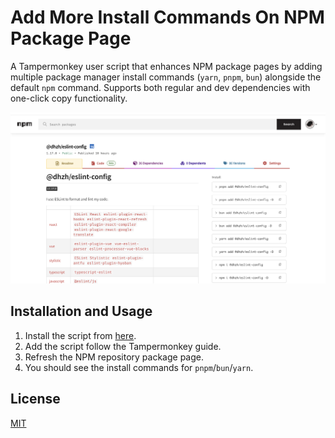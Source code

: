 # Add More Install Commands On NPM Package Page

A Tampermonkey user script that enhances NPM package pages by adding multiple package manager install commands (`yarn`, `pnpm`, `bun`) alongside the default `npm` command. Supports both regular and dev dependencies with one-click copy functionality.

![image](./screenshot.png)

## Installation and Usage

1. Install the script from [here](./index.js).
2. Add the script follow the Tampermonkey guide.
3. Refresh the NPM repository package page.
4. You should see the install commands for `pnpm`/`bun`/`yarn`.

## License

[MIT](./LICENSE)
